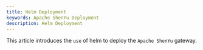 ```yaml
---
title: Helm Deployment
keywords: Apache ShenYu Deployment
description: Helm Deployment
---
```


This article introduces the `use` of helm to deploy the `Apache ShenYu` gateway.






